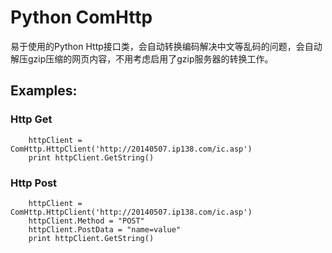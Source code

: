 Python ComHttp
=====

易于使用的Python Http接口类，会自动转换编码解决中文等乱码的问题，会自动解压gzip压缩的网页内容，不用考虑启用了gzip服务器的转换工作。

Examples:
-----
### Http Get  
		httpClient = ComHttp.HttpClient('http://20140507.ip138.com/ic.asp')  
		print httpClient.GetString()   

### Http Post  
		httpClient = ComHttp.HttpClient('http://20140507.ip138.com/ic.asp')  
		httpClient.Method = "POST"  
		httpClient.PostData = "name=value"  
		print httpClient.GetString()  
